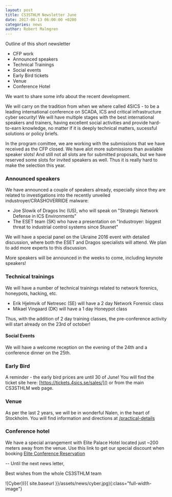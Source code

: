 ```yaml
---
layout: post
title: CS3STHLM Newsletter June
date: 2017-06-13 06:00:00 +0200
categories: news
author: Robert Malmgren
---
```


Outline of this short newsletter

- CFP work
- Announced speakers
- Technical Trainings
- Social events
- Early Bird tickets
- Venue
- Conference Hotel

We want to share some info about the recent development.

We will carry on the tradition from when we where called 4SICS - to be a leading international conference on SCADA, ICS and critical infrastructure cyber security! We will have multiple stages with the best international speakers and trainers, having excellent social activities and provide hard-to-earn knowledge, no matter if it is deeply technical matters, sucessful solutions or policy briefs.

In the program comittee, we are working with the submissions that we have received as the CFP closed. We have alot more submissions than available speaker slots! And still not all slots are for submitted proposals, but we have reserved some slots for invited speakers as well. Thus it is really hard to make the selection this year.

### Announced speakers

We have announced a couple of speakers already, especially since they are related to investigations into the recently unveiled industroyer/CRASHOVERRIDE malware:

- Joe Slowik of Dragos Inc (US), who will speak on "Strategic Network Defense in ICS Environments"
- The ESET team (SK) who have a presentation on "Industroyer: biggest threat to industrial control systems since Stuxnet"

We will have a special panel on the Ukraine 2016 event with detailed discussion, where both the ESET and Dragos specialists will attend. We plan to add more experts to this discussion.

More speakers will be announced in the weeks to come, including keynote speakers!

### Technical trainings

We will have a number of technical trainings related to network forenics, honeypots, hacking, etc.

* Erik Hjelmvik of Netresec (SE) will have a 2 day Network Forensic class
* Mikael Vingaard (DK) will have a 1 day Honeypot class

Thus, with the addition of 2 day training classes, the pre-conference activity will start already on the 23rd of october!

#### Social Events

We will have a welcome reception on the evening of the 24th and a conference dinner on the 25th.

### Early Bird

A reminder - the early bird prices are until 30 of June! You will find the ticket site here: [https://tickets.4sics.se/sales/]() or from the main CS3STHLM web page.

### Venue

As per the last 2 years, we will be in wonderful Nalen, in the heart of Stockholm. You will find information and directions at [/practical-details](https://cs3sthlm.se/practical-details/)

### Conference hotel

We have a special arrangement with Elite Palace Hotel located just ~200 meters away from the venue. Use this link to get our special discount when booking [Elite Conference Reservation](https://www.elite.se/en/conference-reservations/stockholm/e1a64817-7910-4517-bff8-d94ea2e28ed5/)

--
Until the next news letter,

Best wishes from the whole CS3STHLM team

![Cyber]({{ site.baseurl }}/assets/news/cyber.jpg){:class="full-width-image"}